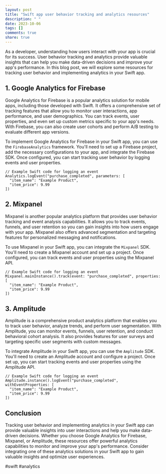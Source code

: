 ```yaml
---
layout: post
title: "Swift app user behavior tracking and analytics resources"
description: " "
date: 2023-10-06
tags: []
comments: true
share: true
---
```


As a developer, understanding how users interact with your app is crucial for its success. User behavior tracking and analytics provide valuable insights that can help you make data-driven decisions and improve your app's performance. In this blog post, we will explore some resources for tracking user behavior and implementing analytics in your Swift app.

## 1. Google Analytics for Firebase

Google Analytics for Firebase is a popular analytics solution for mobile apps, including those developed with Swift. It offers a comprehensive set of tracking features that allow you to monitor user interactions, app performance, and user demographics. You can track events, user properties, and even set up custom metrics specific to your app's needs. With Firebase, you can also create user cohorts and perform A/B testing to evaluate different app versions.

To implement Google Analytics for Firebase in your Swift app, you can use the `FirebaseAnalytics` framework. You'll need to set up a Firebase project, add the necessary configurations to your app, and integrate the Firebase SDK. Once configured, you can start tracking user behavior by logging events and user properties.

```
// Example Swift code for logging an event
Analytics.logEvent("purchase_completed", parameters: [
  "item_name": "Example Product",
  "item_price": 9.99
])
```

## 2. Mixpanel

Mixpanel is another popular analytics platform that provides user behavior tracking and event analysis capabilities. It allows you to track events, funnels, and user retention so you can gain insights into how users engage with your app. Mixpanel also offers advanced segmentation and targeting features for personalized messaging and notifications.

To use Mixpanel in your Swift app, you can integrate the `Mixpanel` SDK. You'll need to create a Mixpanel account and set up a project. Once configured, you can track events and user properties using the Mixpanel API.

```
// Example Swift code for logging an event
Mixpanel.mainInstance().track(event: "purchase_completed", properties: [
  "item_name": "Example Product",
  "item_price": 9.99
])
```

## 3. Amplitude

Amplitude is a comprehensive product analytics platform that enables you to track user behavior, analyze trends, and perform user segmentation. With Amplitude, you can monitor events, funnels, user retention, and conduct behavioral cohort analysis. It also provides features for user surveys and targeting specific user segments with custom messages.

To integrate Amplitude in your Swift app, you can use the `Amplitude` SDK. You'll need to create an Amplitude account and configure a project. Once set up, you can start tracking events and user properties using the Amplitude API.

```
// Example Swift code for logging an event
Amplitude.instance().logEvent("purchase_completed", withEventProperties: [
  "item_name": "Example Product",
  "item_price": 9.99
])
```

## Conclusion

Tracking user behavior and implementing analytics in your Swift app can provide valuable insights into user interactions and help you make data-driven decisions. Whether you choose Google Analytics for Firebase, Mixpanel, or Amplitude, these resources offer powerful analytics capabilities to monitor and improve your app's performance. Consider integrating one of these analytics solutions in your Swift app to gain valuable insights and optimize user experiences.

#swift #analytics